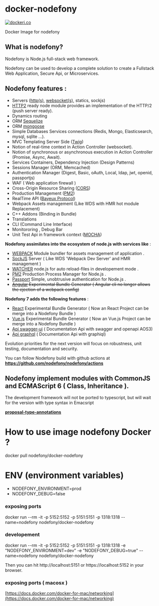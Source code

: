 # docker-nodefony

[![dockeri.co](http://dockeri.co/image/nodefony/docker-nodefony)](https://hub.docker.com/r/nodefony/docker-nodefony/)

Docker Image for nodefony

## What is nodefony?

Nodefony is Node.js full-stack web framework.

Nodefony can be used to develop a complete solution to create a Fullstack Web Application, Secure Api, or Microservices.

## <a name="features"></a>Nodefony features :

-   Servers  ([http(s)](https://nodejs.org/dist/latest-v8.x/docs/api/https.html), [websocket(s)](https://github.com/theturtle32/WebSocket-Node), statics, sockjs)
-   [HTTP2](https://nodejs.org/api/http2.html) ready node module provides an implementation of the HTTP/2 (push server ready).
-   Dynamics routing
-   ORM [Sequelize](http://docs.sequelizejs.com)
-   ORM [mongoose](http://mongoosejs.com/index.html)
-   Simple Databases Services connections (Redis, Mongo, Elasticsearch, mysql, sqlite ...).
-   MVC Templating Server Side ([Twig](https://github.com/twigjs/twig.js))
-   Notion of real-time context in Action Controller (websocket).
-   Notion of synchronous or asynchronous execution in Action Controller (Promise, Async, Await).
-   Services Containers, Dependency Injection (Design Patterns)
-   Sessions Manager (ORM, Memcached)
-   Authentication Manager (Digest, Basic, oAuth, Local, ldap, jwt, openid, passportjs)
-   WAF ( Web application firewall )
-   Cross-Origin Resource Sharing ([CORS](https://www.w3.org/TR/cors/))
-   Production Management ([PM2](https://github.com/Unitech/pm2/))
-   RealTime API ([Bayeux Protocol](http://autogrowsystems.github.io/faye-go/))
-   Webpack Assets management (Like WDS with HMR hot module Replacement)
-   C++ Addons (Binding in Bundle)
-   Translations
-   CLI (Command Line Interface)
-   Monitororing , Debug Bar
-   Unit Test Api in framework context ([MOCHA](https://mochajs.org/))

**Nodefony assimilates into the ecosystem of node.js with services like** :

-   [WEBPACK](https://webpack.js.org/) Module bundler for assets management of application .
-   [SockJS](https://github.com/sockjs) Server ( Like WDS 'Webpack Dev Server' and HMR management )
-   [WATCHER](https://nodejs.org/docs/latest/api/fs.html#fs_fs_watch_filename_options_listener) node.js for auto reload-files in developement mode .
-   [PM2](http://pm2.keymetrics.io/) Production Process Manager for Node.js .
-   [Passport](http://passportjs.org/) Simple, unobtrusive authentication for Node.js .
-   ~~[Angular](https://github.com/angular/angular-cli) Experimental Bundle Generator ( Angular cli no longer allows the ejection of a webpack config)~~

**Nodefony 7  adds the following features** :

-   [React](https://github.com/facebookincubator/create-react-app) Experimental Bundle Generator ( Now an React Project can be merge into a Nodefony Bundle )
-   [Vue.js](https://vuejs.org) Experimental Bundle Generator ( Now an Vue.js Project can be merge into a Nodefony Bundle )
-   [Api swagger-ui](https://swagger.io/) ( Documentation Api with swagger and openapi AOS3)
-   [Api graphql](https://graphql.org/) ( Documentation Api with graphiql)


Evolution priorities for the next version will focus on robustness, unit testing, documentation and security.

You can follow Nodefony build with github actions at **<https://github.com/nodefony/nodefony/actions>**

## Nodefony implement modules with CommonJS and ECMAScript 6 ( Class, Inheritance ).
The development framework will not be ported to typescript, but will wait for the version with type syntax in Emacsript

**[proposal-type-annotations](https://github.com/tc39/proposal-type-annotations)**


# How to use image nodefony Docker ?

docker pull nodefony/docker-nodefony

# ENV (environment variables)

- NODEFONY_ENVIRONMENT=prod
- NODEFONY_DEBUG=false

### exposing  ports

docker run --rm -it -p 5152:5152 -p 5151:5151 -p 1318:1318 --name=nodefony nodefony/docker-nodefony

### developement
docker run --rm -it -p 5152:5152 -p 5151:5151 -p 1318:1318 -e "NODEFONY_ENVIRONMENT=dev" -e "NODEFONY_DEBUG=true" --name=nodefony nodefony/docker-nodefony

Then you can hit http://localhost:5151 or https://localhost:5152 in your browser.


### exposing  ports ( macosx )


[https://docs.docker.com/docker-for-mac/networking](https://docs.docker.com/docker-for-mac/networking)
